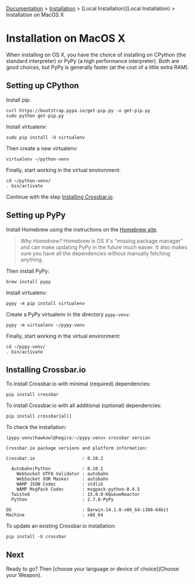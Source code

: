 [Documentation](.) > [Installation](Installation) > [Local Installation](Local Installation) > Installation on MacOS X

# Installation on MacOS X

When installing on OS X, you have the choice of installing on CPython (the standard interpreter) or PyPy (a high performance interpreter).
Both are good choices, but PyPy is generally faster (at the cost of a little extra RAM).

## Setting up CPython

Install pip:

    curl https://bootstrap.pypa.io/get-pip.py -o get-pip.py
    sudo python get-pip.py

Install virtualenv:

    sudo pip install -U virtualenv

Then create a new virtualenv:

    virtualenv ~/python-venv

Finally, start working in the virtual environment:

    cd ~/python-venv/
    . bin/activate

Continue with the step [Installing Crossbar.io](#installing-crossbar.io).


## Setting up PyPy

Install Homebrew using the instructions on the [Homebrew site](http://brew.sh/).

> *Why Homebrew?* Homebrew is OS X's "missing package manager" and can make updating PyPy in the future much easier. It also makes sure you have all the dependencies without manually fetching anything.

Then install PyPy:

    brew install pypy

Install virtualenv:

    pypy -m pip install virtualenv

Create a PyPy virtualenv in the directory `pypy-venv`:

    pypy -m virtualenv ~/pypy-venv

Finally, start working in the virtual environment:

    cd ~/pypy-venv/
    . bin/activate


## Installing Crossbar.io

To install Crossbar.io with minimal (required) dependencies:

    pip install crossbar

To install Crossbar.io with all additional (optional) dependencies:

    pip install crossbar[all]

To check the installation:

```console
(pypy-venv)hawkowl@hegira:~/pypy-venv> crossbar version

Crossbar.io package versions and platform information:

Crossbar.io                  : 0.10.2

  Autobahn|Python            : 0.10.1
    WebSocket UTF8 Validator : autobahn
    WebSocket XOR Masker     : autobahn
    WAMP JSON Codec          : stdlib
    WAMP MsgPack Codec       : msgpack-python-0.4.5
  Twisted                    : 15.0.0-KQueueReactor
  Python                     : 2.7.8-PyPy

OS                           : Darwin-14.1.0-x86_64-i386-64bit
Machine                      : x86_64
```

To update an existing Crossbar.io installation:

    pip install -U crossbar

## Next

Ready to go? Then [choose your language or device of choice](Choose your Weapon).
